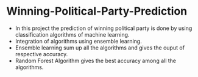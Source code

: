# Winning-Political-Party-Prediction
* In this project the prediction of winning political party is done by using classification algorithms of machine learning.
* Integration of algorithms using ensemble learning.
* Ensemble learning sum up all the algorithms and gives the ouput of respective accuracy.
* Random Forest Algorithm gives the best accuracy among all the algorithms.
 
   
